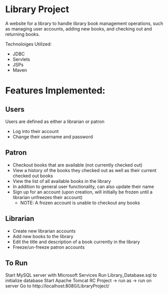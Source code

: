 # Library Project
A website for a library to handle library book management operations, such as managing user accounts, adding new books, and checking out and returning books.

Technoloiges Utilized:
- JDBC
- Servlets
- JSPs
- Maven

# Features Implemented:
## Users
Users are defined as either a librarian or patron
- Log into their account
- Change their username and password

## Patron
- Checkout books that are available (not currently checked out)
- View a history of the books they checked out as well as their current checked out books
- View the list of all available books in the library
- In addition to general user functionality, can also update their name
- Sign up for an account (upon creation, will initially be frozen until a librarian unfreezes their account)
  - NOTE: A frozen account is unable to checkout any books

## Librarian
- Create new librarian accounts
- Add new books to the library
- Edit the title and description of a book currently in the library
- Freeze/un-freeze patron accounts


## To Run
Start MySQL server with Microsoft Services
Run Library_Database.sql to initialize database
Start Apache Tomcat
RC Project -> run as -> run on server
Go to http://localhost:8080/LibraryProject/